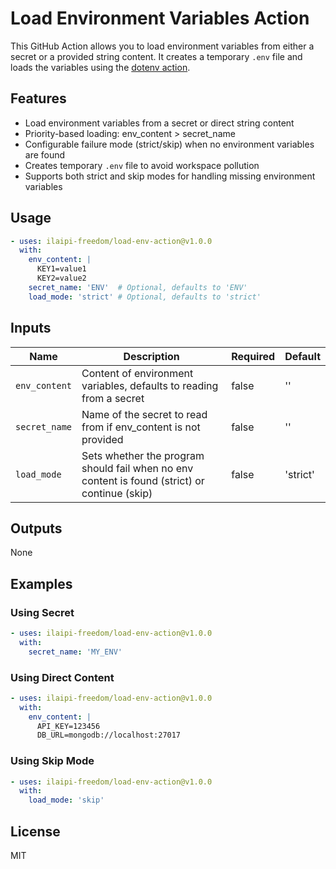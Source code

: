 # Load Environment Variables Action

This GitHub Action allows you to load environment variables from either a secret or a provided string content. It creates a temporary `.env` file and loads the variables using the [dotenv action](https://github.com/xom9ikk/dotenv).

## Features

- Load environment variables from a secret or direct string content
- Priority-based loading: env_content > secret_name
- Configurable failure mode (strict/skip) when no environment variables are found
- Creates temporary `.env` file to avoid workspace pollution
- Supports both strict and skip modes for handling missing environment variables

## Usage

```yaml
- uses: ilaipi-freedom/load-env-action@v1.0.0
  with:
    env_content: |
      KEY1=value1
      KEY2=value2
    secret_name: 'ENV'  # Optional, defaults to 'ENV'
    load_mode: 'strict' # Optional, defaults to 'strict'
```

## Inputs

| Name | Description | Required | Default |
|------|-------------|----------|---------|
| `env_content` | Content of environment variables, defaults to reading from a secret | false | '' |
| `secret_name` | Name of the secret to read from if env_content is not provided | false | '' |
| `load_mode` | Sets whether the program should fail when no env content is found (strict) or continue (skip) | false | 'strict' |

## Outputs

None

## Examples

### Using Secret

```yaml
- uses: ilaipi-freedom/load-env-action@v1.0.0
  with:
    secret_name: 'MY_ENV'
```

### Using Direct Content

```yaml
- uses: ilaipi-freedom/load-env-action@v1.0.0
  with:
    env_content: |
      API_KEY=123456
      DB_URL=mongodb://localhost:27017
```

### Using Skip Mode

```yaml
- uses: ilaipi-freedom/load-env-action@v1.0.0
  with:
    load_mode: 'skip'
```

## License

MIT